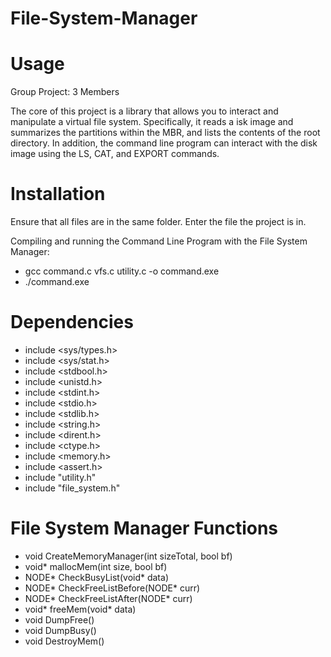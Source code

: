 # File-System-Manager

# Usage
Group Project: 3 Members

The core of this project is a library that allows you to interact and manipulate a virtual file system. Specifically, it reads a isk image and summarizes the partitions within the MBR, and lists the contents of the root directory. In addition, the command line program can interact with the disk image using the LS, CAT, and EXPORT commands.

# Installation
Ensure that all files are in the same folder. Enter the file the project is in.  

Compiling and running the Command Line Program with the File System Manager:
- gcc command.c vfs.c utility.c -o command.exe
- ./command.exe

# Dependencies
- include <sys/types.h>
- include <sys/stat.h>
- include <stdbool.h>
- include <unistd.h>
- include <stdint.h>
- include <stdio.h>
- include <stdlib.h>
- include <string.h>
- include <dirent.h>
- include <ctype.h>
- include <memory.h>
- include <assert.h>
- include "utility.h"
- include "file_system.h"

# File System Manager Functions
- void CreateMemoryManager(int sizeTotal, bool bf)
- void* mallocMem(int size, bool bf)
- NODE* CheckBusyList(void* data)
- NODE* CheckFreeListBefore(NODE* curr)
- NODE* CheckFreeListAfter(NODE* curr)
- void* freeMem(void* data)
- void DumpFree()
- void DumpBusy()
- void DestroyMem()
